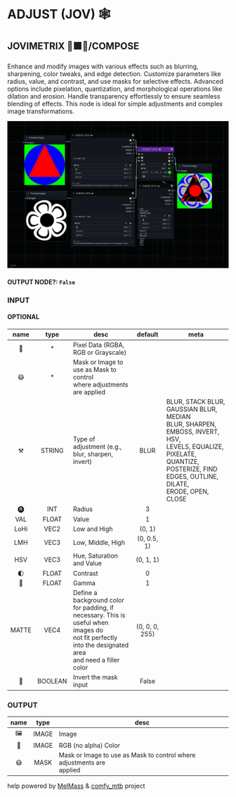 # ADJUST (JOV) 🕸️

## JOVIMETRIX 🔺🟩🔵/COMPOSE

Enhance and modify images with various effects such as blurring, sharpening, color tweaks, and edge detection. Customize parameters like radius, value, and contrast, and use masks for selective effects. Advanced options include pixelation, quantization, and morphological operations like dilation and erosion. Handle transparency effortlessly to ensure seamless blending of effects. This node is ideal for simple adjustments and complex image transformations.

![ADJUST](https://raw.githubusercontent.com/Amorano/Jovimetrix-examples/master/node/ADJUST/ADJUST.png)

#### OUTPUT NODE?: `False`

### INPUT

#### OPTIONAL

name | type | desc | default | meta
:---:|:---:|---|:---:|---
👾  |  *  | Pixel Data (RGBA, RGB or Grayscale) |  | 
😷  |  *  | Mask or Image to use as Mask to control<br>where adjustments are applied |  | 
⚒️  |  STRING  | Type of adjustment (e.g., blur, sharpen,<br>invert) | BLUR | BLUR, STACK BLUR, GAUSSIAN BLUR, MEDIAN<br>BLUR, SHARPEN, EMBOSS, INVERT, HSV,<br>LEVELS, EQUALIZE, PIXELATE, QUANTIZE,<br>POSTERIZE, FIND EDGES, OUTLINE, DILATE,<br>ERODE, OPEN, CLOSE
🅡  |  INT  | Radius | 3 | 
VAL  |  FLOAT  | Value | 1 | 
LoHi  |  VEC2  | Low and High | (0, 1) | 
LMH  |  VEC3  | Low, Middle, High | (0, 0.5, 1) | 
HSV  |  VEC3  | Hue, Saturation and Value | (0, 1, 1) | 
🌓  |  FLOAT  | Contrast | 0 | 
🔆  |  FLOAT  | Gamma | 1 | 
MATTE  |  VEC4  | Define a background color for padding, if<br>necessary. This is useful when images do<br>not fit perfectly into the designated area<br>and need a filler color | (0, 0, 0, 255) | 
🔳  |  BOOLEAN  | Invert the mask input | False | 

### OUTPUT

name | type | desc
:---:|:---:|---
🖼️  |  IMAGE  | Image 
🌈  |  IMAGE  | RGB (no alpha) Color 
😷  |  MASK  | Mask or Image to use as Mask to control where adjustments are<br>applied 

help powered by [MelMass](https://github.com/melMass) & [comfy_mtb](https://github.com/melMass/comfy_mtb) project